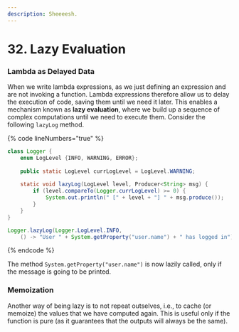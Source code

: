 ```yaml
---
description: Sheeeesh.
---
```


# 32. Lazy Evaluation

### Lambda as Delayed Data

When we write lambda expressions, as we just defining an expression and are not invoking a function. Lambda expressions therefore allow us to delay the execution of code, saving them until we need it later. This enables a mechanism known as **lazy evaluation**, where we build up a sequence of complex computations until we need to execute them. Consider the following `lazyLog` method.

{% code lineNumbers="true" %}
```java
class Logger {
    enum LogLevel {INFO, WARNING, ERROR};    
    
    public static LogLevel currLogLevel = LogLevel.WARNING;
    
    static void lazyLog(LogLevel level, Producer<String> msg) {
        if (level.compareTo(Logger.currLogLevel) >= 0) {
            System.out.println(" [" + level + "] " + msg.produce());
        }
    }
}

Logger.lazyLog(Logger.LogLevel.INFO,
    () -> "User " + System.getProperty("user.name") + " has logged in");
```
{% endcode %}

The method `System.getProperty("user.name")` is now lazily called, only if the message is going to be printed.

### Memoization

Another way of being lazy is to not repeat outselves, i.e., to cache (or memoize) the values that we have computed again. This is useful only if the function is pure (as it guarantees that the outputs will always be the same).
